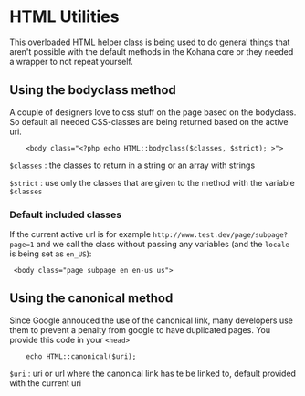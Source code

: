 # HTML Utilities

This overloaded HTML helper class is being used to do general things that aren't possible with the default methods in the Kohana core or they needed a wrapper to not repeat yourself.

## Using the bodyclass method

A couple of designers love to css stuff on the page based on the bodyclass. So default all needed CSS-classes are being returned based on the active uri.

	    <body class="<?php echo HTML::bodyclass($classes, $strict); >">
	    

`$classes`
: the classes to return in a string or an array with strings

`$strict`
: use only the classes that are given to the method with the variable `$classes`

### Default included classes

If the current active url is for example `http://www.test.dev/page/subpage?page=1` and we call the class without passing any variables (and the `locale` is being set as `en_US`):

     <body class="page subpage en en-us us">



## Using the canonical method

Since Google annouced the use of the canonical link, many developers use them to prevent a penalty from google to have duplicated pages. You provide this code in your `<head>`

	    echo HTML::canonical($uri);	    

`$uri`
: uri or url where the canonical link has te be linked to, default provided with the current uri